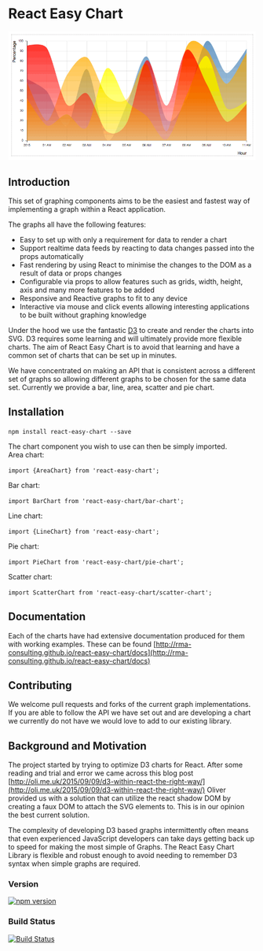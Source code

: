 # React Easy Chart

![animated graph](examples/images/animated-graph.gif)

## Introduction

This set of graphing components aims to be the easiest and fastest way of implementing a graph within a React application.

The graphs all have the following features:
- Easy to set up with only a requirement for data to render a chart
- Support realtime data feeds by reacting to data changes passed into the props automatically
- Fast rendering by using React to minimise the changes to the DOM as a result of data or props changes
- Configurable via props to allow features such as grids, width, height, axis and many more features to be added
- Responsive and Reactive graphs to fit to any device
- Interactive via mouse and click events allowing interesting applications to be built without graphing knowledge

Under the hood we use the fantastic [D3](http://d3js.org/) to create and render the charts into SVG. D3 requires some learning and will ultimately provide more flexible charts. The aim of React Easy Chart is to avoid that learning and have a common set of charts that can be set up in minutes.

We have concentrated on making an API that is consistent across a different set of graphs so allowing different graphs to be chosen for the same data set. Currently we provide a bar, line, area, scatter and pie chart.

## Installation
`npm install react-easy-chart --save`

The chart component you wish to use can then be simply imported.  
Area chart:

`import {AreaChart} from 'react-easy-chart';`

Bar chart:

`import BarChart from 'react-easy-chart/bar-chart';`

Line chart:

`import {LineChart} from 'react-easy-chart';`

Pie chart:

`import PieChart from 'react-easy-chart/pie-chart';`

Scatter chart:

`import ScatterChart from 'react-easy-chart/scatter-chart';`


## Documentation
Each of the charts have had extensive documentation produced for them with working examples. These can be found  [http://rma-consulting.github.io/react-easy-chart/docs](http://rma-consulting.github.io/react-easy-chart/docs)

## Contributing
We welcome pull requests and forks of the current graph implementations. If you are able to follow the API we have set out and are developing a chart we currently do not have we would love to add to our existing library.

## Background and Motivation
The project started by trying to optimize D3 charts for React. After some reading and trial and error we came across this blog post [http://oli.me.uk/2015/09/09/d3-within-react-the-right-way/](http://oli.me.uk/2015/09/09/d3-within-react-the-right-way/)
Oliver provided us with a solution that can utilize the react shadow DOM by creating a faux DOM to attach the SVG elements to. This is in our opinion the best current solution.

The complexity of developing D3 based graphs intermittently often means that even experienced JavaScript developers can take days getting back up to speed for making the most simple of Graphs. The React Easy Chart Library is flexible and robust enough to avoid needing to remember D3 syntax when simple graphs are required.   


### Version
[![npm version](https://badge.fury.io/js/react-easy-chart.png)](https://www.npmjs.com/package/react-easy-chart)

### Build Status
[![Build Status](https://travis-ci.org/rma-consulting/react-easy-chart.svg)](https://travis-ci.org/rma-consulting/react-easy-chart)
